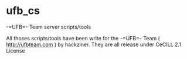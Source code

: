 ufb_cs
======

-=UFB=- Team server scripts/tools

All thoses scripts/tools have been write for the -=UFB=- Team ( http://ufbteam.com ) by hackziner.
They are all release under CeCILL 2.1 License
